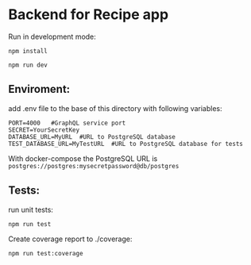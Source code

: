 # Backend for Recipe app

Run in development mode:
```
npm install

npm run dev
```

## Enviroment:

add .env file to the base of this directory with following variables:
```
PORT=4000   #GraphQL service port
SECRET=YourSecretKey
DATABASE_URL=MyURL  #URL to PostgreSQL database
TEST_DATABASE_URL=MyTestURL  #URL to PostgreSQL database for tests
```
With docker-compose the PostgreSQL URL is `postgres://postgres:mysecretpassword@db/postgres`


## Tests:

run unit tests:
```
npm run test
```
Create coverage report to ./coverage:
```
npm run test:coverage
```